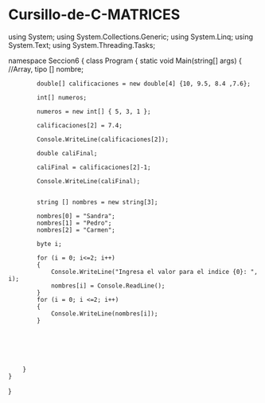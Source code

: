 # Cursillo-de-C-MATRICES
using System;
using System.Collections.Generic;
using System.Linq;
using System.Text;
using System.Threading.Tasks;

namespace Seccion6
{
    class Program
    {
        static void Main(string[] args)
        {
            //Array, tipo [] nombre;

            double[] calificaciones = new double[4] {10, 9.5, 8.4 ,7.6};

            int[] numeros;

            numeros = new int[] { 5, 3, 1 };

            calificaciones[2] = 7.4;

            Console.WriteLine(calificaciones[2]);

            double caliFinal;

            caliFinal = calificaciones[2]-1;

            Console.WriteLine(caliFinal);


            string [] nombres = new string[3];

            nombres[0] = "Sandra";
            nombres[1] = "Pedro";
            nombres[2] = "Carmen";

            byte i;

            for (i = 0; i<=2; i++)
            {
                Console.WriteLine("Ingresa el valor para el indice {0}: ", i);
                nombres[i] = Console.ReadLine();
            }
            for (i = 0; i <=2; i++)
            {
                Console.WriteLine(nombres[i]);
            }






        }
    }
}
